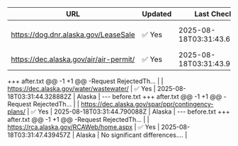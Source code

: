 | URL | Updated | Last Checked | State | Summary |
|-----|---------|---------------|--------|---------|
| https://dog.dnr.alaska.gov/LeaseSale | ✅ Yes | 2025-08-18T03:31:43.659395Z | Alaska | No significant differences.... |
| https://dec.alaska.gov/air/air-permit/ | ✅ Yes | 2025-08-18T03:31:43.994629Z | Alaska | --- before.txt
+++ after.txt
@@ -1 +1 @@
-Request RejectedTh... |
| https://dec.alaska.gov/water/wastewater/ | ✅ Yes | 2025-08-18T03:31:44.328882Z | Alaska | --- before.txt
+++ after.txt
@@ -1 +1 @@
-Request RejectedTh... |
| https://dec.alaska.gov/spar/ppr/contingency-plans/ | ✅ Yes | 2025-08-18T03:31:44.790088Z | Alaska | --- before.txt
+++ after.txt
@@ -1 +1 @@
-Request RejectedTh... |
| https://rca.alaska.gov/RCAWeb/home.aspx | ✅ Yes | 2025-08-18T03:31:47.439457Z | Alaska | No significant differences.... |
